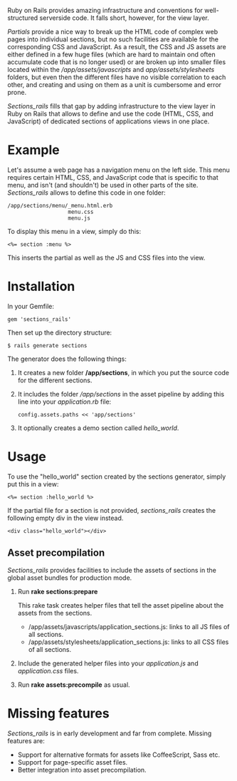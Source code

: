 Ruby on Rails provides amazing infrastructure and conventions for well-structured serverside code. 
It falls short, however, for the view layer. 

_Partials_ provide a nice way to break up the HTML code of complex web pages into individual sections, 
but no such facilities are available for the corresponding CSS and JavaScript. 
As a result, the CSS and JS assets are either defined in a few huge files
(which are hard to maintain ond often accumulate code that is no longer used)
or are broken up into smaller files located within the _/app/assets/javascripts_ and _app/assets/stylesheets_ folders,
but even then the different files have no visible correlation to each other, and creating and using on them as a unit 
is cumbersome and error prone.

_Sections_rails_ fills that gap by adding infrastructure to the view layer in Ruby on Rails
that allows to define and use the code (HTML, CSS, and JavaScript) of dedicated 
sections of applications views in one place.

# Example

Let's assume a web page has a navigation menu on the left side. 
This menu requires certain HTML, CSS, and JavaScript code that is specific to that menu, and isn't (and shouldn't)
be used in other parts of the site.
_Sections_rails_ allows to define this code in one folder:

    /app/sections/menu/_menu.html.erb
                       menu.css
                       menu.js

To display this menu in a view, simply do this:

    <%= section :menu %>

This inserts the partial as well as the JS and CSS files into the view.


# Installation

In your Gemfile:

    gem 'sections_rails'

Then set up the directory structure:

    $ rails generate sections

The generator does the following things:

1.  It creates a new folder __/app/sections__,
    in which you put the source code for the different sections.

2.  It includes the folder _/app/sections_ in the asset pipeline by adding this line into your _application.rb_ file:

        config.assets.paths << 'app/sections'

3.  It optionally creates a demo section called _hello_world_.


# Usage

To use the "hello_world" section created by the sections generator, simply put this in a view:

    <%= section :hello_world %>

If the partial file for a section is not provided, _sections_rails_ creates the following empty div in the view instead.

    <div class="hello_world"></div>


## Asset precompilation

_Sections_rails_ provides facilities to include the assets of sections in the global asset
bundles for production mode.

1.  Run __rake sections:prepare__
    
    This rake task creates helper files that tell the asset pipeline about the assets from the sections.

    * /app/assets/javascripts/application_sections.js: links to all JS files of all sections.
    * /app/assets/stylesheets/application_sections.js: links to all CSS files of all sections.

2.  Include the generated helper files into your _application.js_ and _application.css_ files.

3.  Run __rake assets:precompile__ as usual.


# Missing features

_Sections_rails_ is in early development and far from complete. Missing features are:

* Support for alternative formats for assets like CoffeeScript, Sass etc.
* Support for page-specific asset files.
* Better integration into asset precompilation.
